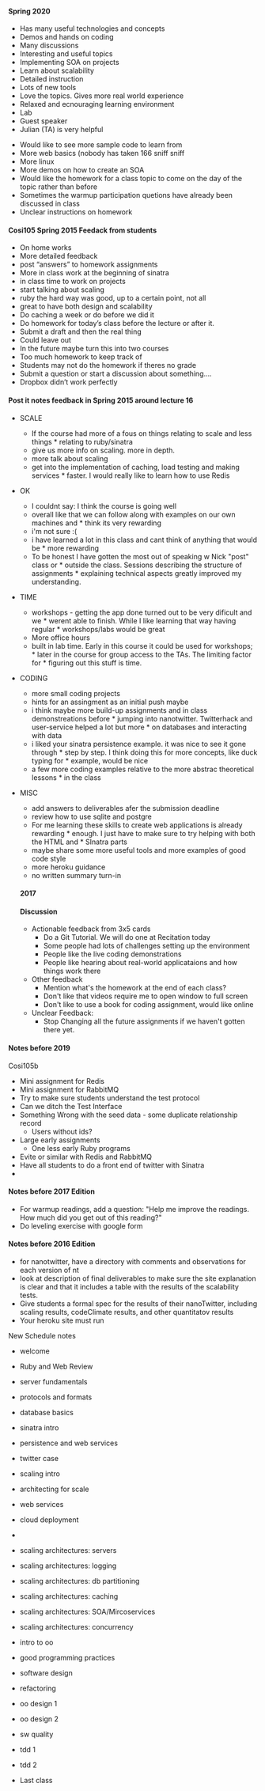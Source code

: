 #### Spring 2020
+ Has many useful technologies and concepts
+ Demos and hands on coding
+ Many discussions
+ Interesting and useful topics
+ Implementing SOA on projects
+ Learn about scalability
+ Detailed instruction
+ Lots of new tools
+ Love the topics. Gives more real world experience
+ Relaxed and ecnouraging learning environment
+ Lab
+ Guest speaker
+ Julian (TA) is very helpful
- Would like to see more sample code to learn from
- More web basics (nobody has taken 166 sniff sniff
- More linux
- More demos on how to create an SOA
- Would like the homework for a class topic to come on the day of the topic rather than before
- Sometimes the warmup participation quetions have already been discussed in class
- Unclear instructions on homework


#### Cosi105 Spring 2015 Feedack from students
* On home works
* More detailed feedback
* post “answers” to homework assignments
* More in class work at the beginning of sinatra
* in class time to work on projects
* start talking about scaling
* ruby the hard way was good, up to a certain point, not all
* great to have both design and scalability
* Do caching a week or do before we did it
* Do homework for today’s class before the lecture or after it.
* Submit a draft and then the real thing
* Could leave out
* In the future maybe turn this into two courses
* Too much homework to keep track of
* Students may not do the homework if theres no grade
* Submit a question or start a discussion about something….
* Dropbox didn’t work perfectly

#### Post it notes feedback in Spring 2015 around lecture 16
* SCALE
  * If the course had more of a fous on things relating to scale and less things * relating to ruby/sinatra
  * give us more info on scaling. more in depth.
  * more talk about scaling
  * get into the implementation of caching, load testing and making services * faster. I would really like to learn how to use Redis
* OK
  * I couldnt say: I think the course is going well
  * overall like that we can follow along with examples on our own machines and * think its very rewarding
  * i'm not sure :(
  * i have learned a lot in this class and cant think of anything that would be * more rewarding
  * To be honest I have gotten the most out of speaking w Nick "post" class or * outside the class. Sessions describing the structure of assignments * explaining technical aspects greatly improved my understanding.
* TIME
  * workshops - getting the app done turned out to be very dificult and we * werent able to finish. While I like learning that way having regular * workshops/labs would be great
  * More office hours
  * built in lab time. Early in this course it could be used for workshops; * later in the course for group access to the TAs. The limiting factor for * figuring out this stuff is time.
* CODING
  * more small coding projects
  * hints for an assingment as an initial push maybe
  * i think maybe more build-up assignments and in class demonstreations before * jumping into nanotwitter. Twitterhack and user-service helped a lot but more * on databases and interacting with data
  * i liked your sinatra persistence example. it was nice to see it gone through * step by step. I think doing this for more concepts, like duck typing for * example, would be nice
  * a few more coding examples relative to the more abstrac theoretical lessons * in the class
* MISC
  * add answers to deliverables afer the submission deadline
  * review how to use sqlite and postgre
  * For me learning these skills to create web applications is already rewarding * enough. I just have to make sure to try helping with both the HTML and * SInatra parts
  * maybe share some more useful tools and more examples of good code style
  * more heroku guidance
  * no written summary turn-in

  #### 2017

  #### Discussion
  * Actionable feedback from 3x5 cards
    * Do a Git Tutorial. We will do one at Recitation today
    * Some people had lots of challenges setting up the environment
    * People like the live coding demonstrations
    * People like hearing about real-world applicataions and how things work there
  * Other feedback
    * Mention what's the homework at the end of each class?
    * Don't like that videos require me to open window to full screen
    * Don't like to use a book for coding assignment, would like online
  * Unclear Feedback:
    * Stop Changing all the future assignments if we haven't gotten there yet.

#### Notes before 2019

Cosi105b
- Mini assignment for Redis
- Mini assignment for RabbitMQ
- Try to make sure students understand the test protocol
- Can we ditch the Test Interface
- Something Wrong with the seed data  - some duplicate relationship record
    - Users without ids?
- Large early assignments
    - One less early Ruby programs
- Evite or similar with Redis and RabbitMQ
- Have all students to do a front end of twitter with Sinatra
- 


#### Notes before 2017 Edition
* For warmup readings, add a question: "Help me improve the readings. How much did you get out of this reading?"
* Do leveling exercise with google form

#### Notes before 2016 Edition

- for nanotwitter, have a directory with comments and observations for each version of nt
- look at description of final deliverables to make sure the site explanation is clear and that it includes a table with the results of the scalability tests.
- Give students a formal spec for the results of their nanoTwitter, including scaling results, codeClimate results, and other quantitatov results
- Your heroku site must run


New Schedule notes

- welcome
- Ruby and Web Review
- server fundamentals
- protocols and formats
- database basics
- sinatra intro
- persistence and web services

- twitter case
- scaling intro
- architecting for scale
- web services
- cloud deployment
-
- scaling architectures: servers
- scaling architectures: logging
- scaling architectures: db partitioning
- scaling architectures: caching
- scaling architectures: SOA/Mircoservices
- scaling architectures: concurrency

- intro to oo
- good programming practices
- software design
- refactoring
- oo design 1
- oo design 2
- sw quality
- tdd 1
- tdd 2

- Last class
